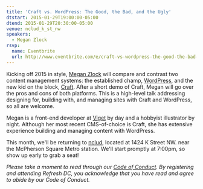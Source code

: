 ```yaml
---
title: 'Craft vs. WordPress: The Good, the Bad, and the Ugly'
dtstart: 2015-01-29T19:00:00-05:00
dtend: 2015-01-29T20:30:00-05:00
venue: nclud_k_st_nw
speakers:
  - Megan Zlock
rsvp:
  name: Eventbrite
  url: http://www.eventbrite.com/e/craft-vs-wordpress-the-good-the-bad-and-the-ugly-tickets-15420172150
---
```


Kicking off 2015 in style, [Megan Zlock](http://www.zlockart.com/) will compare and contrast two content management systems: the established champ, [WordPress](https://wordpress.org), and the new kid on the block, [Craft](http://buildwithcraft.com/). After a short demo of Craft, Megan will go over the pros and cons of both platforms. This is a high-level talk addressing designing for, building with, and managing sites with Craft and WordPress, so all are welcome.

Megan is a front-end developer at [Viget](http://viget.com/) by day and a hobbyist illustrator by night. Although her most recent CMS-of-choice is Craft, she has extensive experience building and managing content with WordPress.

This month, we'll be returning to [nclud](http://nclud.com/), located at 1424 K Street NW. near the McPherson Square Metro station. We'll start promptly at 7:00pm, so show up early to grab a seat!

_Please take a moment to read through our [Code of Conduct](http://refresh-dc.org/conduct). By registering and attending Refresh DC, you acknowledge that you have read and agree to abide by our Code of Conduct._
